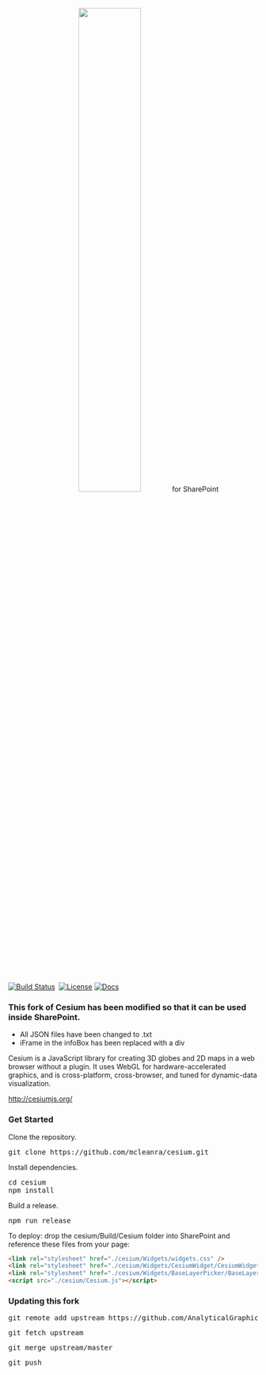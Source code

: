<p align="center">
<img src="https://github.com/AnalyticalGraphicsInc/cesium/wiki/logos/Cesium_Logo_Color.jpg" width="50%" />for SharePoint
</p>

[![Build Status](https://travis-ci.org/AnalyticalGraphicsInc/cesium.svg?branch=master)](https://travis-ci.org/AnalyticalGraphicsInc/cesium)&nbsp;
[![License](https://img.shields.io/badge/License-Apache%202.0-blue.svg)](http://www.apache.org/licenses/LICENSE-2.0.html) [![Docs](https://img.shields.io/badge/docs-online-orange.svg)](http://cesiumjs.org/tutorials.html)

### This fork of Cesium has been modified so that it can be used inside SharePoint.
- All JSON files have been changed to .txt
- iFrame in the infoBox has been replaced with a div

Cesium is a JavaScript library for creating 3D globes and 2D maps in a web browser without a plugin. It uses WebGL for hardware-accelerated graphics, and is cross-platform, cross-browser, and tuned for dynamic-data visualization.

http://cesiumjs.org/

### Get Started ###

Clone the repository.

<pre>git clone https://github.com/mcleanra/cesium.git</pre>

Install dependencies.

<pre>cd cesium<br />npm install</pre>

Build a release.

<pre>npm run release</pre>

To deploy: drop the cesium/Build/Cesium folder into SharePoint and reference these files from your page:

```html
<link rel="stylesheet" href="./cesium/Widgets/widgets.css" />
<link rel="stylesheet" href="./cesium/Widgets/CesiumWidget/CesiumWidget.css" />
<link rel="stylesheet" href="./cesium/Widgets/BaseLayerPicker/BaseLayerPicker.css" />
<script src="./cesium/Cesium.js"></script>
```

### Updating this fork

<pre>git remote add upstream https://github.com/AnalyticalGraphicsInc/cesium.git</pre>
<pre>git fetch upstream</pre>
<pre>git merge upstream/master</pre>
<pre>git push</pre>
